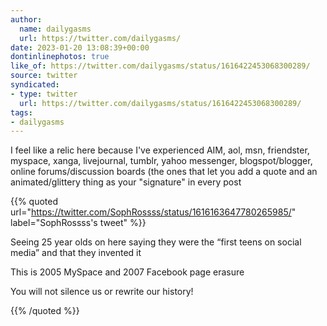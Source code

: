 ```yaml
---
author:
  name: dailygasms
  url: https://twitter.com/dailygasms/
date: 2023-01-20 13:08:39+00:00
dontinlinephotos: true
like_of: https://twitter.com/dailygasms/status/1616422453068300289/
source: twitter
syndicated:
- type: twitter
  url: https://twitter.com/dailygasms/status/1616422453068300289/
tags:
- dailygasms
---
```


I feel like a relic here because I've experienced AIM, aol, msn, friendster, myspace, xanga, livejournal, tumblr, yahoo messenger, blogspot/blogger, online forums/discussion boards (the ones that let you add a quote and an animated/glittery thing as your "signature" in every post 

{{% quoted url="https://twitter.com/SophRossss/status/1616163647780265985/" label="SophRossss's tweet" %}}

Seeing 25 year olds on here saying they were the “first teens on social media” and that they invented it 



This is 2005 MySpace and 2007 Facebook page erasure 



You will not silence us or rewrite our history!

{{% /quoted %}}